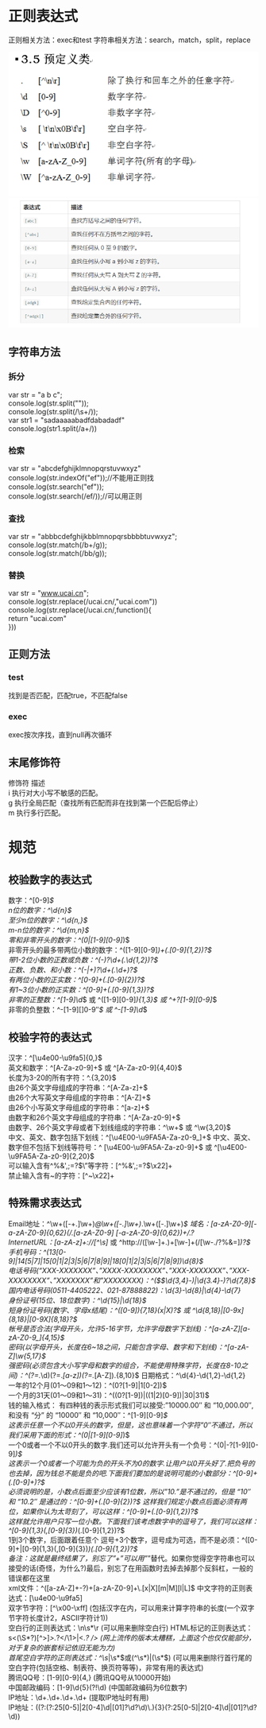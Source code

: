 # 正则表达式
正则相关方法：exec和test
字符串相关方法：search，match，split，replace

<img src="./1.png" alt="">
<img src="./2.png" alt="">

## 字符串方法
### 拆分
 var str = "a   b       c";   
    console.log(str.split(""));  
    console.log(str.split(/\s+/));  
var str1 = "sadaaaaabadfdabadadf"  
    console.log(str1.split(/a+/))  
### 检索
var str = "abcdefghijklmnopqrstuvwxyz"  
        console.log(str.indexOf("ef"));//不能用正则找  
        console.log(str.search("ef"));  
        console.log(str.search(/ef/));//可以用正则  
### 查找
 var str = "abbbcdefghijkbblmnopqrsbbbbtuvwxyz";  
        console.log(str.match(/b+/g));  
        console.log(str.match(/bb/g));  
### 替换
var str = "www.ucai.cn";  
console.log(str.replace(/ucai\.cn/,"ucai.com"))  
console.log(str.replace(/ucai\.cn/,function(){    
    return "ucai.com"  
    }))  

##  正则方法

### test

找到是否匹配，匹配true，不匹配false  
### exec

exec按次序找，直到null再次循环

## 末尾修饰符
修饰符	描述  
i	执行对大小写不敏感的匹配。  
g	执行全局匹配（查找所有匹配而非在找到第一个匹配后停止）  
m	执行多行匹配。  




# 规范
## 校验数字的表达式  
数字：^[0-9]*$   
n位的数字：^\d{n}$  
至少n位的数字：^\d{n,}$  
m-n位的数字：^\d{m,n}$  
零和非零开头的数字：^(0|[1-9][0-9]*)$  
非零开头的最多带两位小数的数字：^([1-9][0-9]*)+(.[0-9]{1,2})?$  
带1-2位小数的正数或负数：^(\-)?\d+(\.\d{1,2})?$  
正数、负数、和小数：^(\-|\+)?\d+(\.\d+)?$  
有两位小数的正实数：^[0-9]+(.[0-9]{2})?$  
有1~3位小数的正实数：^[0-9]+(.[0-9]{1,3})?$    
非零的正整数：^[1-9]\d*$ 或 ^([1-9][0-9]*){1,3}$ 或 ^\+?[1-9][0-9]*$  
非零的负整数：^\-[1-9][]0-9″*$ 或 ^-[1-9]\d*$   
## 校验字符的表达式  
汉字：^[\u4e00-\u9fa5]{0,}$    
英文和数字：^[A-Za-z0-9]+$ 或 ^[A-Za-z0-9]{4,40}$   
长度为3-20的所有字符：^.{3,20}$  
由26个英文字母组成的字符串：^[A-Za-z]+$  
由26个大写英文字母组成的字符串：^[A-Z]+$  
由26个小写英文字母组成的字符串：^[a-z]+$  
由数字和26个英文字母组成的字符串：^[A-Za-z0-9]+$  
由数字、26个英文字母或者下划线组成的字符串：^\w+$ 或 ^\w{3,20}$   
中文、英文、数字包括下划线：^[\u4E00-\u9FA5A-Za-z0-9_]+$
中文、英文、数字但不包括下划线等符号：^         [\u4E00-\u9FA5A-Za-z0-9]+$ 或 ^[\u4E00-\u9FA5A-Za-z0-9]{2,20}$   
可以输入含有^%&',;=?$\”等字符：[^%&',;=?$\x22]+  
禁止输入含有~的字符：[^~\x22]+   
## 特殊需求表达式
Email地址：^\w+([-+.]\w+)*@\w+([-.]\w+)*\.\w+([-.]\w+)*$
域名：[a-zA-Z0-9][-a-zA-Z0-9]{0,62}(/.[a-zA-Z0-9]  [-a-zA-Z0-9]{0,62})+/.?  
InternetURL：[a-zA-z]+://[^\s]* 或 ^http://([\w-]+\.)+[\w-]+(/[\w-./?%&=]*)?$  
手机号码：^(13[0-9]|14[5|7]|15[0|1|2|3|5|6|7|8|9]|18[0|1|2|3|5|6|7|8|9])\d{8}$  
电话号码(“XXX-XXXXXXX”、”XXXX-XXXXXXXX”、”XXX-XXXXXXX”、”XXX-XXXXXXXX”、”XXXXXXX”和”XXXXXXXX)：^($$\d{3,4}-)|\d{3.4}-)?\d{7,8}$  
国内电话号码(0511-4405222、021-87888822)：\d{3}-\d{8}|\d{4}-\d{7}  
身份证号(15位、18位数字)：^\d{15}|\d{18}$  
短身份证号码(数字、字母x结尾)：^([0-9]){7,18}(x|X)?$ 或 ^\d{8,18}|[0-9x]{8,18}|[0-9X]{8,18}?$  
帐号是否合法(字母开头，允许5-16字节，允许字母数字下划线)：^[a-zA-Z][a-zA-Z0-9_]{4,15}$  
密码(以字母开头，长度在6~18之间，只能包含字母、数字和下划线)：^[a-zA-Z]\w{5,17}$  
强密码(必须包含大小写字母和数字的组合，不能使用特殊字符，长度在8-10之间)：^(?=.*\d)(?=.*[a-z])(?=.*[A-Z]).{8,10}$
日期格式：^\d{4}-\d{1,2}-\d{1,2}  
一年的12个月(01～09和1～12)：^(0?[1-9]|1[0-2])$  
一个月的31天(01～09和1～31)：^((0?[1-9])|((1|2)[0-9])|30|31)$  
钱的输入格式：
有四种钱的表示形式我们可以接受:”10000.00″ 和 “10,000.00″, 和没有 “分” 的 “10000″ 和 “10,000″：^[1-9][0-9]*$  
这表示任意一个不以0开头的数字，但是，这也意味着一个字符”0″不通过，所以我们采用下面的形式：^(0|[1-9][0-9]*)$  
一个0或者一个不以0开头的数字.我们还可以允许开头有一个负号：^(0|-?[1-9][0-9]*)$  
这表示一个0或者一个可能为负的开头不为0的数字.让用户以0开头好了.把负号的也去掉，因为钱总不能是负的吧.下面我们要加的是说明可能的小数部分：^[0-9]+(.[0-9]+)?$  
必须说明的是，小数点后面至少应该有1位数，所以”10.”是不通过的，但是 “10″ 和 “10.2″ 是通过的：^[0-9]+(.[0-9]{2})?$
这样我们规定小数点后面必须有两位，如果你认为太苛刻了，可以这样：^[0-9]+(.[0-9]{1,2})?$  
这样就允许用户只写一位小数。下面我们该考虑数字中的逗号了，我们可以这样：^[0-9]{1,3}(,[0-9]{3})*(.[0-9]{1,2})?$  
1到3个数字，后面跟着任意个 逗号+3个数字，逗号成为可选，而不是必须：^([0-9]+|[0-9]{1,3}(,[0-9]{3})*)(.[0-9]{1,2})?$  
备注：这就是最终结果了，别忘了”+”可以用”*”替代。如果你觉得空字符串也可以接受的话(奇怪，为什么?)最后，别忘了在用函数时去掉去掉那个反斜杠，一般的错误都在这里  
xml文件：^([a-zA-Z]+-?)+[a-zA-Z0-9]+\\.[x|X][m|M][l|L]$
中文字符的正则表达式：[\u4e00-\u9fa5]  
双字节字符：[^\x00-\xff] (包括汉字在内，可以用来计算字符串的长度(一个双字节字符长度计2，ASCII字符计1))    
空白行的正则表达式：\n\s*\r (可以用来删除空白行)
HTML标记的正则表达式：s<(\S*?)[^>]*>.*?</\1>|<.*? /> (网上流传的版本太糟糕，上面这个也仅仅能部分，对于复杂的嵌套标记依旧无能为力)  
首尾空白字符的正则表达式：^\s*|\s*$或(^\s*)|(\s*$) (可以用来删除行首行尾的空白字符(包括空格、制表符、换页符等等)，非常有用的表达式)  
腾讯QQ号：[1-9][0-9]{4,} (腾讯QQ号从10000开始)  
中国邮政编码：[1-9]\d{5}(?!\d) (中国邮政编码为6位数字)  
IP地址：\d+\.\d+\.\d+\.\d+ (提取IP地址时有用)  
IP地址：((?:(?:25[0-5]|2[0-4]\\d|[01]?\\d?\\d)\\.){3}(?:25[0-5]|2[0-4]\\d|[01]?\\d?\\d))  
